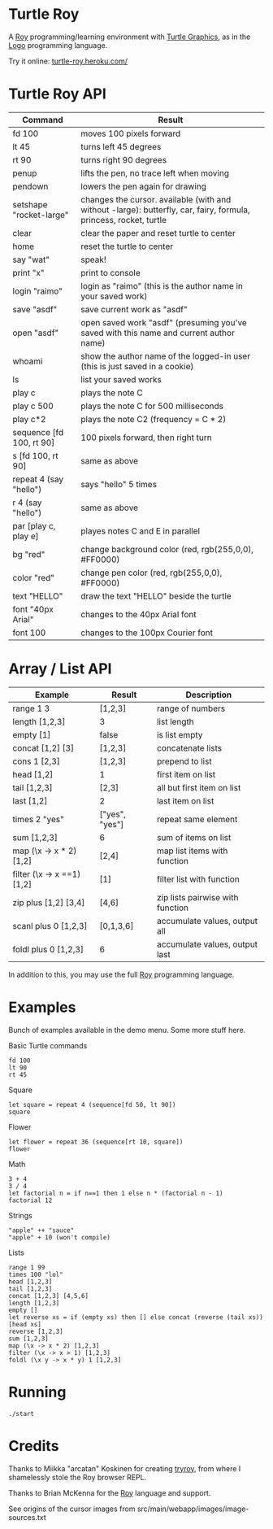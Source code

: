 # Turtle Roy

A [Roy](http://roy.brianmckenna.org/) programming/learning environment with [Turtle Graphics](http://en.wikipedia.org/wiki/Turtle_graphics), as in the
[Logo](http://el.media.mit.edu/logo-foundation/logo/programming.html) programming language.

Try it online: [turtle-roy.heroku.com/](http://turtle-roy.heroku.com/)

# Turtle Roy API

Command                     | Result
----------------------------|-------------------------------------------
fd 100                      | moves 100 pixels forward
lt 45                       | turns left 45 degrees
rt 90                       | turns right 90 degrees
penup                       | lifts the pen, no trace left when moving
pendown                     | lowers the pen again for drawing
setshape "rocket-large"     | changes the cursor. available (with and without -large): butterfly, car, fairy, formula, princess, rocket, turtle
clear                       | clear the paper and reset turtle to center
home                        | reset the turtle to center
say "wat"                   | speak!
print "x"                   | print to console
login "raimo"               | login as "raimo" (this is the author name in your saved work)
save "asdf"                 | save current work as "asdf"
open "asdf"                 | open saved work "asdf" (presuming you've saved with this name and current author name)
whoami                      | show the author name of the logged-in user (this is just saved in a cookie)
ls                          | list your saved works
play c                      | plays the note C
play c 500                  | plays the note C for 500 milliseconds
play c*2                    | plays the note C2 (frequency = C * 2)
sequence [fd 100, rt 90]    | 100 pixels forward, then right turn
s [fd 100, rt 90]           | same as above
repeat 4 (say "hello")      | says "hello" 5 times
r 4 (say "hello")           | same as above
par [play c, play e]        | playes notes C and E in parallel
bg "red"                    | change background color (red, rgb(255,0,0), #FF0000)
color "red"                 | change pen color (red, rgb(255,0,0), #FF0000)
text "HELLO"                | draw the text "HELLO" beside the turtle
font "40px Arial"           | changes to the 40px Arial font
font 100                    | changes to the 100px Courier font

# Array / List API

Example                     | Result         |   Description
----------------------------|----------------|----------------------
range 1 3                   | [1,2,3]        |   range of numbers
length [1,2,3]              | 3              |   list length
empty [1]                   | false          |   is list empty
concat [1,2] [3]            | [1,2,3]        |   concatenate lists
cons 1 [2,3]                | [1,2,3]        |   prepend to list
head [1,2]                  | 1              |   first item on list
tail [1,2,3]                | [2,3]          |   all but first item on list
last [1,2]                  | 2              |   last item on list
times 2 "yes"               | ["yes", "yes"] |   repeat same element
sum [1,2,3]                 | 6              |   sum of items on list
map (\x -> x * 2) [1,2]     | [2,4]          |   map list items with function
filter (\x -> x ==1) [1,2]  | [1]            |   filter list with function
zip plus [1,2] [3,4]        | [4,6]          |   zip lists pairwise with function
scanl plus 0 [1,2,3]        | [0,1,3,6]      |   accumulate values, output all
foldl plus 0 [1,2,3]        | 6              |   accumulate values, output last

In addition to this, you may use the full [Roy](http://roy.brianmckenna.org/) programming language.

# Examples

Bunch of examples available in the demo menu. Some more stuff here.

Basic Turtle commands

    fd 100
    lt 90
    rt 45

Square

    let square = repeat 4 (sequence[fd 50, lt 90])
    square

Flower

    let flower = repeat 36 (sequence[rt 10, square])
    flower

Math

    3 + 4
    3 / 4
    let factorial n = if n==1 then 1 else n * (factorial n - 1)
    factorial 12

Strings

    "apple" ++ "sauce"
    "apple" + 10 (won't compile)

Lists

    range 1 99
    times 100 "lol"
    head [1,2,3]
    tail [1,2,3]
    concat [1,2,3] [4,5,6]
    length [1,2,3]
    empty []
    let reverse xs = if (empty xs) then [] else concat (reverse (tail xs)) [head xs]
    reverse [1,2,3]
    sum [1,2,3]
    map (\x -> x * 2) [1,2,3]
    filter (\x -> x > 1) [1,2,3]
    foldl (\x y -> x * y) 1 [1,2,3]

# Running

    ./start

# Credits

Thanks to Miikka "arcatan" Koskinen for creating [tryroy](https://github.com/miikka/tryroy), from where I shamelessly stole the Roy browser REPL.

Thanks to Brian McKenna for the [Roy](https://github.com/pufuwozu/roy) language and support.

See origins of the cursor images from src/main/webapp/images/image-sources.txt
